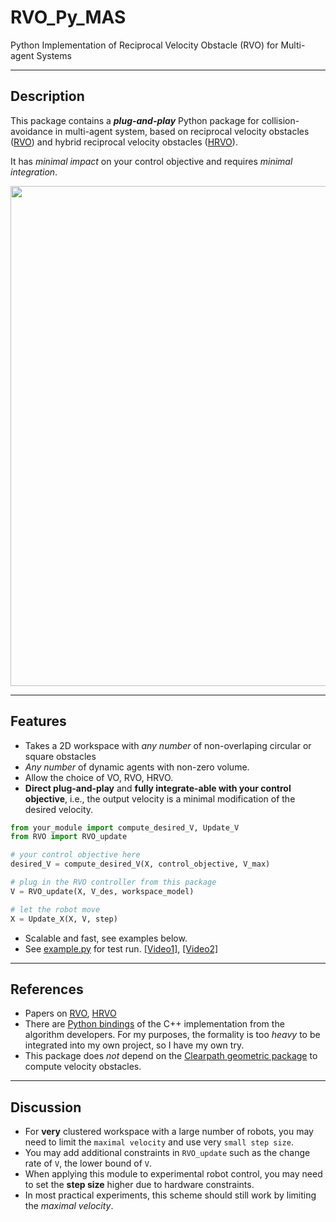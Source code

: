 RVO_Py_MAS
========

Python Implementation of Reciprocal Velocity Obstacle (RVO) for Multi-agent Systems

-----
Description
-----
This package contains a **_plug-and-play_** Python package for collision-avoidance in multi-agent system, based on reciprocal velocity obstacles ([RVO](https://www.cs.unc.edu/~geom/RVO/icra2008.pdf)) and hybrid reciprocal velocity obstacles ([HRVO](https://www.cs.unc.edu/~geom/RVO/icra2008.pdf)).

It has _minimal impact_ on your control objective and requires _minimal integration_. 



<p align="center">  
  <img src="https://github.com/MengGuo/RVO_Py_MAS/blob/master/data/snapshots.png" width="800"/>
</p>

-----
Features
-----
* Takes a 2D workspace with _any number_ of non-overlaping circular or square obstacles
* _Any number_ of dynamic agents with non-zero volume.
* Allow the choice of VO, RVO, HRVO.
* **Direct plug-and-play** and **fully integrate-able  with your control objective**, i.e., the output velocity is a minimal modification of the desired velocity.

```python
from your_module import compute_desired_V, Update_V
from RVO import RVO_update

# your control objective here 
desired_V = compute_desired_V(X, control_objective, V_max)

# plug in the RVO controller from this package
V = RVO_update(X, V_des, workspace_model)

# let the robot move
X = Update_X(X, V, step)
```

* Scalable and fast, see examples below. 
* See [example.py](https://github.com/MengGuo/RVO_Py_MAS/blob/master/example.py) for test run. [[Video1]](https://vimeo.com/185405407), [[Video2]](https://vimeo.com/185408368)


----
References 
----
* Papers on [RVO](https://www.cs.unc.edu/~geom/RVO/icra2008.pdf), [HRVO](https://www.cs.unc.edu/~geom/RVO/icra2008.pdf)
* There are [Python bindings](https://github.com/sybrenstuvel/Python-RVO2) of the C++ implementation from the algorithm developers. For my purposes, the formality is too _heavy_ to be integrated into my own project, so I have my own try.
* This package does _not_ depend on the [Clearpath geometric package](http://pcl.intel-research.net/publications/clearpath_sca2009.pdf) to compute velocity obstacles.


----
Discussion
----
* For **very** clustered workspace with a large number of robots, you may need to limit the `maximal velocity` and use very `small step size`.
* You may add additional constraints in `RVO_update` such as the change rate of `V`, the lower bound of `V`.
* When applying this module to experimental robot control, you may need to set the **step size** higher due to hardware constraints.
* In most practical experiments, this scheme should still work by limiting the _maximal velocity_.  

